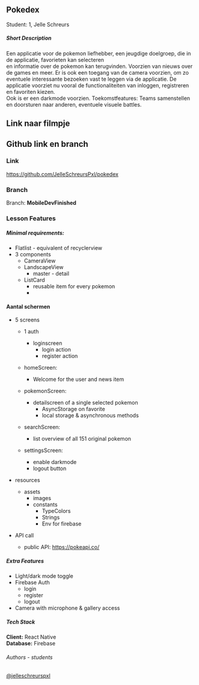 
## Pokedex
Student: 1, Jelle Schreurs

##### Short Description
Een applicatie voor de pokemon liefhebber, een jeugdige doelgroep, die in de applicatie, favorieten kan selecteren \
en informatie over de pokemon kan terugvinden. Voorzien van nieuws over de games en meer. Er is ook een toegang van de camera voorzien, 
om zo eventuele interessante bezoeken vast te leggen via de applicatie. 
De applicatie voorziet nu vooral de functionaliteiten van inloggen, registreren en favoriten kiezen. \
Ook is er een darkmode voorzien. Toekomstfeatures: Teams samenstellen en doorsturen naar anderen, eventuele visuele battles.

## Link naar filmpje


## Github link en branch
### Link
https://github.com/JelleSchreursPxl/pokedex
### Branch
Branch: **MobileDevFinished**

### Lesson Features
##### Minimal requirements: 
- Flatlist - equivalent of recyclerview
- 3 components
    - CameraView
    - LandscapeView
        - master - detail
    - ListCard
        - reusable item for every pokemon
        -
#### Aantal schermen
- 5 screens
    - 1 auth
        - loginscreen
            - login action
            - register action

    - homeScreen: 
        - Welcome for the user and news item
    - pokemonScreen:  
        - detailscreen of a single selected pokemon
            - AsyncStorage on favorite
            - local storage & asynchronous methods
    - searchScreen: 
        - list overview of all 151 original pokemon
    - settingsScreen: 
        - enable darkmode 
        - logout button

- resources
    - assets 
        - images
        - constants 
            - TypeColors
            - Strings
            - Env for firebase

- API call 
    - public API: https://pokeapi.co/
    
##### Extra Features
- Light/dark mode toggle
- Firebase Auth
    - login
    - register
    - logout
- Camera with microphone & gallery access


##### Tech Stack
**Client:** React Native \
**Database:** Firebase


###### Authors - students
[@jelleschreurspxl](https://www.github.com/jelleschreurspxl)




